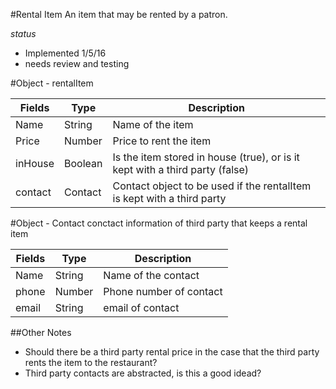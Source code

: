 #Rental Item
An item that may be rented by a patron.

*status*
- Implemented 1/5/16 
- needs review and testing

#Object - rentalItem

| Fields        | Type          | Description
| ------------- | -------       | ------------|
| Name          | String        | Name of the item |
| Price         | Number        | Price to rent the item |
| inHouse       | Boolean       | Is the item stored in house (true), or is it kept with a third party (false) |
| contact       | Contact       | Contact object to be used if the rentalItem is kept with a third party |

#Object - Contact
conctact information of third party that keeps a rental item

| Fields        | Type          | Description
| ------------- | -------       | ------------|
| Name          | String        | Name of the contact |
| phone         | Number        | Phone number of contact |
| email         | String        | email of contact |



##Other Notes
 
  - Should there be a third party rental price in the case that the third party rents the item to the restaurant?
  - Third party contacts are abstracted, is this a good idead?

